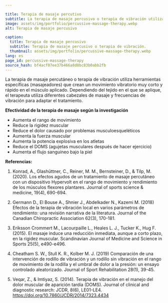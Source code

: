 ```yaml
---

title: Terapia de masaje percutivo
subtitle: La terapia de masaje percusivo o terapia de vibración utiliza herramientas específicas (pistolas de masaje) que crean un movimiento vibratorio muy corto y rápido en el músculo aplicado. Dependiendo del tejido aplicado, el terapeuta utiliza diferentes cabezales de pistola de masaje y frecuencias de vibración para adaptar el tratamiento.
image: assets/img/portfolio/percussive-massage-therapy.webp
alt: Terapia de masaje percusivo

caption:
  title: Terapia de masaje percusivo
  subtitle: Terapia de masaje percusivo o terapia de vibración.
  thumbnail: assets/img/portfolio/percussive-massage-therapy.webp
lang: es
page_id: percussive-massage-therapy
source_hash: bf4acf07ee37b466a8d8bc83b0abb2fb
---
```

La terapia de masaje percutáneo o terapia de vibración utiliza herramientas específicas (masajeadores) que crean un movimiento vibratorio muy corto y rápido en el músculo aplicado. Dependiendo del tejido en el que se aplique, el terapeuta utiliza diferentes cabezales de masaje y frecuencias de vibración para adaptar el tratamiento.

**Efectividad de la terapia de masaje según la investigación**
- Aumenta el rango de movimiento
- Reduce la rigidez muscular
- Reduce el dolor causado por problemas musculoesqueléticos
- Aumenta la fuerza muscular
- Aumenta la potencia explosiva en los atletas
- Reduce el DOMS (agujetas musculares después de hacer ejercicio)
- Aumenta el flujo sanguíneo bajo la piel

**Referencias:**

1. Konrad, A., Glashüttner, C., Reiner, M. M., Bernsteiner, D., & Tilp, M. (2020). Los efectos agudos de un tratamiento de masaje percutáneo con un dispositivo Hypervolt en el rango de movimiento y rendimiento de los músculos flexores plantares. Journal of sports science & medicine, 19(4), 690-694.

2. Germann D., El Bouse A., Shnier J., Abdelkader N., Kazemi M. (2018) Efectos de la terapia de vibración local en varios parámetros de rendimiento: una revisión narrativa de la literatura. Journal of the Canadian Chiropractic Association 62(3), 170-181.

3. Eriksson Crommert M., Lacourpaille L., Heales L. J., Tucker K., Hug F. (2015). El masaje induce una reducción inmediata, aunque a corto plazo, en la rigidez muscular. Scandinavian Journal of Medicine and Science in Sports 25(5), e490-e496.

4. Cheatham S. W., Stull K. R., Kolber M. J. (2019) Comparación de una intervención de rodillo de vibración y un rodillo sin vibración en el rango de movimiento de la rodilla y el umbral de dolor a la presión: un ensayo controlado aleatorizado. Journal of Sport Rehabilitation 28(1), 39-45.

5. Veqar, Z., & Imtiyaz, S. (2014). Terapia de vibración en el manejo del dolor muscular de aparición tardía (DOMS). Journal of clinical and diagnostic research: JCDR, 8(6), LE01-LE4. https://doi.org/10.7860/JCDR/2014/7323.4434